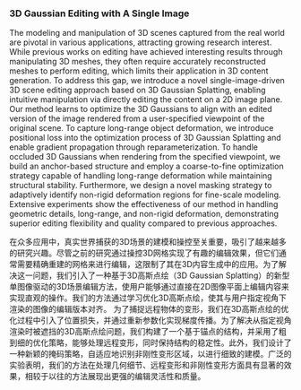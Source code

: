 ### 3D Gaussian Editing with A Single Image

The modeling and manipulation of 3D scenes captured from the real world are pivotal in various applications, attracting growing research interest. While previous works on editing have achieved interesting results through manipulating 3D meshes, they often require accurately reconstructed meshes to perform editing, which limits their application in 3D content generation. To address this gap, we introduce a novel single-image-driven 3D scene editing approach based on 3D Gaussian Splatting, enabling intuitive manipulation via directly editing the content on a 2D image plane. Our method learns to optimize the 3D Gaussians to align with an edited version of the image rendered from a user-specified viewpoint of the original scene. To capture long-range object deformation, we introduce positional loss into the optimization process of 3D Gaussian Splatting and enable gradient propagation through reparameterization. To handle occluded 3D Gaussians when rendering from the specified viewpoint, we build an anchor-based structure and employ a coarse-to-fine optimization strategy capable of handling long-range deformation while maintaining structural stability. Furthermore, we design a novel masking strategy to adaptively identify non-rigid deformation regions for fine-scale modeling. Extensive experiments show the effectiveness of our method in handling geometric details, long-range, and non-rigid deformation, demonstrating superior editing flexibility and quality compared to previous approaches.

在众多应用中，真实世界捕获的3D场景的建模和操控至关重要，吸引了越来越多的研究兴趣。尽管之前的研究通过操控3D网格实现了有趣的编辑效果，但它们通常需要精确重建的网格来进行编辑，这限制了其在3D内容生成中的应用。为了解决这一问题，我们引入了一种基于3D高斯点绘（3D Gaussian Splatting）的新型单图像驱动的3D场景编辑方法，使用户能够通过直接在2D图像平面上编辑内容来实现直观的操作。我们的方法通过学习优化3D高斯点绘，使其与用户指定视角下渲染的图像的编辑版本对齐。
为了捕捉远程物体的变形，我们在3D高斯点绘的优化过程中引入了位置损失，并通过重新参数化实现梯度传播。为了解决从指定视角渲染时被遮挡的3D高斯点绘问题，我们构建了一个基于锚点的结构，并采用了粗到细的优化策略，能够处理远程变形，同时保持结构的稳定性。此外，我们设计了一种新颖的掩码策略，自适应地识别非刚性变形区域，以进行细致的建模。广泛的实验表明，我们的方法在处理几何细节、远程变形和非刚性变形方面具有显著的效果，相较于以往的方法展现出更强的编辑灵活性和质量。
